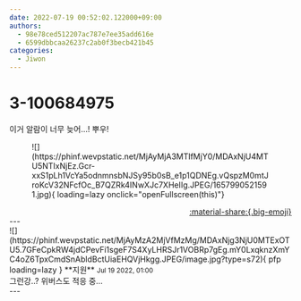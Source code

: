 ```yaml
---
date: 2022-07-19 00:52:02.122000+09:00
authors:
  - 98e78ced512207ac787e7ee35add616e
  - 6599dbbcaa26237c2ab0f3becb421b45
categories:
  - Jiwon
---
```


# 3-100684975

<div class="post-container" markdown="1">
<div class="content-container md-sidebar__scrollwrap" markdown="1">

이거 알람이 너무 늦어...! 뿌우!
<figure markdown="1">
![](https://phinf.wevpstatic.net/MjAyMjA3MTlfMjY0/MDAxNjU4MTU5NTIxNjEz.Gcr-xxS1pLh1VcYa5odnmnsbNJSy95b0sB_e1p1QDNEg.vQspzM0mtJroKcV32NFcfOc_B7QZRk4INwXJc7XHeIIg.JPEG/1657990521591.jpg){ loading=lazy onclick="openFullscreen(this)"}
</figure>


</div>
</div>

<div style="text-align: right;" markdown="1">
<a href="https://weverse.io/fromis9/fanpost/3-100684975" style="text-align: right;">:material-share:{.big-emoji}</a>
</div>
---

<div class="comments-container md-sidebar__scrollwrap" markdown="1">
<div class="comment" markdown="1">
<div class='id-container' markdown="1">
![](https://phinf.wevpstatic.net/MjAyMzA2MjVfMzMg/MDAxNjg3NjU0MTExOTU5.7GFeCpkRW4jdCPevFi1sgeF7S4XyLHRSJr1VOBRp7gEg.mY0LxqknzXmYC4oZ6TpxCmdSnAbldBctUiaEHQVjHkgg.JPEG/image.jpg?type=s72){ pfp loading=lazy }
**<span class="artist">지원</span>** <small>Jul 19 2022, 01:00</small><br>
</div>
<div class='comment-body' markdown="1">
그런강..? 위버스도 적응 중…
</div>
</div>
</div>
---
